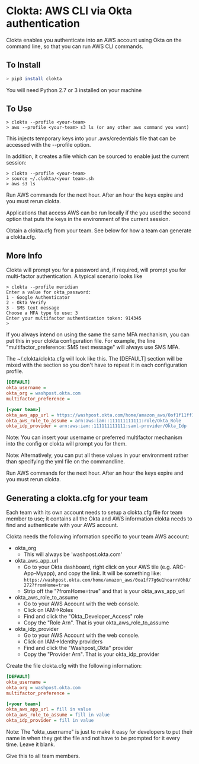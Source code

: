 # Clokta: AWS CLI via Okta authentication

Clokta enables you authenticate into an AWS account using Okta on the command line, so that you can run AWS CLI commands.

## To Install

```bash
> pip3 install clokta
```

You will need Python 2.7 or 3 installed on your machine

## To Use

```
> clokta --profile <your-team>
> aws --profile <your-team> s3 ls (or any other aws command you want)
```

This injects temporary keys into your .aws/credentials file that can be accessed with the --profile option.

In addition, it creates a file which can be sourced to enable just the current session:

```
> clokta --profile <your-team>
> source ~/.clokta/<your team>.sh
> aws s3 ls
```

Run AWS commands for the next hour.  After an hour the keys expire and you must rerun clokta.

Applications that access AWS can be run locally if the you used the second option that puts the keys in the environment of the current session.

Obtain a clokta.cfg from your team.   See below for how a team can generate a clokta.cfg.

## More Info

Clokta will prompt you for a password and, if required, will prompt you for multi-factor authentication.  A typical scenario looks like

```shell
> clokta --profile meridian
Enter a value for okta_password:
1 - Google Authenticator
2 - Okta Verify
3 - SMS text message
Choose a MFA type to use: 3
Enter your multifactor authentication token: 914345
>
```

If you always intend on using the same the same MFA mechanism, you can put this in your clokta configuration file. For example, the line "multifactor_preference: SMS text message" will always use SMS MFA.

The ~/.clokta/clokta.cfg will look like this. The [DEFAULT] section will be mixed with the <your-team> section so you don't have to repeat it in each configuration profile.

```ini
[DEFAULT]
okta_username =
okta_org = washpost.okta.com
multifactor_preference =

[<your team>]
okta_aws_app_url = https://washpost.okta.com/home/amazon_aws/0of1f11ff1fff1ffF1f1/272
okta_aws_role_to_assume = arn:aws:iam::111111111111:role/Okta_Role
okta_idp_provider = arn:aws:iam::111111111111:saml-provider/Okta_Idp
```

Note: You can insert your username or preferred multifactor mechanism into the config or clokta will prompt you for them.

Note: Alternatively, you can put all these values in your environment rather than specifying the yml file on the commandline.

Run AWS commands for the next hour. After an hour the keys expire and you must rerun clokta.

## Generating a clokta.cfg for your team

Each team with its own account needs to setup a clokta.cfg file for team member to use; it contains all the Okta and AWS information clokta needs to find and authenticate with your AWS account.

Clokta needs the following information specific to your team AWS account:

- okta_org
  - This will always be 'washpost.okta.com'
- okta_aws_app_url
  - Go to your Okta dashboard, right click on your AWS tile (e.g. ARC-App-Myapp), and copy the link.  It will be something like:
    `https://washpost.okta.com/home/amazon_aws/0oa1f77g6u1hoarrV0h8/272?fromHome=true`
  - Strip off the "?fromHome=true" and that is your okta_aws_app_url
- okta_aws_role_to_assume
  - Go to your AWS Account with the web console.
  - Click on IAM->Roles
  - Find and click the "Okta_Developer_Access" role
  - Copy the "Role Arn".  That is your okta_aws_role_to_assume
- okta_idp_provider
  - Go to your AWS Account with the web console.
  - Click on IAM->Identity providers
  - Find and click the "Washpost_Okta" provider
  - Copy the "Provider Arn".  That is your okta_idp_provider

Create the file clokta.cfg with the following information:

```ini
[DEFAULT]
okta_username =
okta_org = washpost.okta.com
multifactor_preference =

[<your team>]
okta_aws_app_url = fill in value
okta_aws_role_to_assume = fill in value
okta_idp_provider = fill in value
```

Note: The "okta_username" is just to make it easy for developers to put their name in when they get the file and not have to be prompted for it every time.  Leave it blank.

Give this to all team members.
